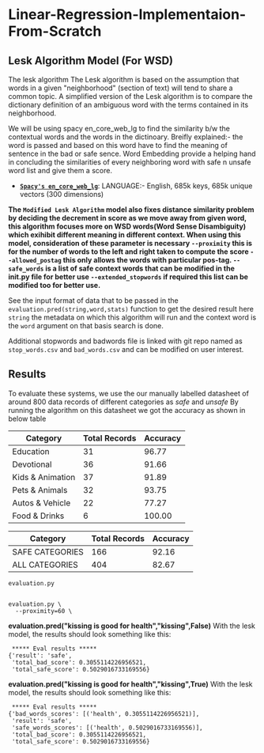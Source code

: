 # Linear-Regression-Implementaion-From-Scratch
## Lesk Algorithm Model (For WSD)

The lesk algorithm The Lesk algorithm is based on the assumption that words in a given "neighborhood" (section of text) will tend to share a common topic.
A simplified version of the Lesk algorithm is to compare the dictionary definition of an ambiguous word with the terms contained in its neighborhood. 

We will be using spacy en_core_web_lg to find the similarity b/w the contextual words and the words in the dictinoary.
Breifly explained:- the word is passed and based on this word have to find the meaning of sentence in the bad or safe sence.
Word Embedding provide a helping hand in concluding the similarities of every neighboring word with safe n unsafe word list and give them a score. 

*   **[`Spacy's en_core_web_lg`](https://spacy.io/models/en#en_core_web_lg)**:
    LANGUAGE:- English, 685k keys, 685k unique vectors (300 dimensions)

**The `Modified Lesk Algorithm` model also fixes distance similarity problem by deciding the decrement in score
as we move away from given word, this algorithm focuses more on WSD words(Word Sense Disambiguity) which exihibit
different meaning in different context. When using this model, consideration of these parameter is necessary
`--proximity` this is for the number of words to the left and right taken to compute the score
`--allowed_postag` this only allows the words with particular pos-tag.
`--safe_words` is a list of safe context words that can be modified in the init.py file for better use
`--extended_stopwords` if required this list can be modified too for better use.**

See the input format of data that to be passed in the `evaluation.pred(string,word,stats)` function to get the desired result here `string` the metadata on which
this algorithm will run and the context word is the `word` argument on that basis search is done.

Additional stopwords and badwords file is linked with git repo named as `stop_words.csv` and `bad_words.csv` and can be modified on user interest.

## Results

To evaluate these systems, we use the
our manually labelled datasheet of around 800 data records of different categories as *safe* and *unsafe*
By running the algorithm on this datasheet we got the accuracy as shown in below table
<!-- mdformat off(no table) -->

| Category            | Total Records | Accuracy |
| --------------------| --------------| ---------|
| Education           | 31            | 96.77    |
| Devotional          | 36            | 91.66    |
| Kids & Animation    | 37            | 91.89    |
| Pets & Animals      | 32            | 93.75    |
| Autos & Vehicle     | 22            | 77.27    |
| Food & Drinks       | 6             | 100.00   |

<!-- mdformat on -->

<!-- mdformat off(no table) -->

| Category            | Total Records | Accuracy |
| --------------------| --------------| ---------|
| SAFE CATEGORIES     | 166           | 92.16    |
| ALL CATEGORIES      | 404           | 82.67    |

<!-- mdformat on -->

`evaluation.py`
```shell

evaluation.py \
  --proximity=60 \

```
**evaluation.pred("kissing is good for health","kissing",False)**
With the lesk model, the results should look something like this:

```
 ***** Eval results *****
{'result': 'safe',
 'total_bad_score': 0.3055114226956521,
 'total_safe_score': 0.5029016733169556}
```

**evaluation.pred("kissing is good for health","kissing",True)**
With the lesk model, the results should look something like this:

```
 ***** Eval results *****
{'bad_words_scores': [('health', 0.3055114226956521)],
 'result': 'safe',
 'safe_words_scores': [('health', 0.5029016733169556)],
 'total_bad_score': 0.3055114226956521,
 'total_safe_score': 0.5029016733169556}
```
